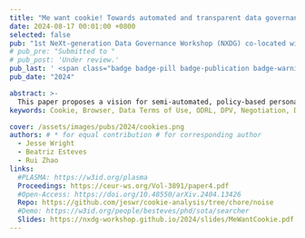 ```yaml
---
title: "Me want cookie! Towards automated and transparent data governance on the Web"
date: 2024-08-17 00:01:00 +0800
selected: false
pub: "1st NeXt-generation Data Governance Workshop (NXDG) co-located with the 20th International Conference on Semantic Systems (SEMANTiCS)"
# pub_pre: "Submitted to "
# pub_post: 'Under review.'
pub_last: ' <span class="badge badge-pill badge-publication badge-warning">Workshop</span>'
pub_date: "2024"

abstract: >-
  This paper proposes a vision for semi-automated, policy-based personal data governance in Web browsers, using policy languages to manage cookies and laying the groundwork for broader Web-scale data control.
keywords: Cookie, Browser, Data Terms of Use, ODRL, DPV, Negotiation, Data Governance, P3P, Do Not Track, Reasoning, Negotiation, Solid, Web, Agents

cover: /assets/images/pubs/2024/cookies.png
authors: # * for equal contribution # for corresponding author
  - Jesse Wright
  - Beatriz Esteves
  - Rui Zhao
links:
  #PLASMA: https://w3id.org/plasma
  Proceedings: https://ceur-ws.org/Vol-3891/paper4.pdf
  #Open-Access: https://doi.org/10.48550/arXiv.2404.13426
  Repo: https://github.com/jeswr/cookie-analysis/tree/chore/noise
  #Demo: https://w3id.org/people/besteves/phd/sota/searcher
  Slides: https://nxdg-workshop.github.io/2024/slides/MeWantCookie.pdf
---
```

